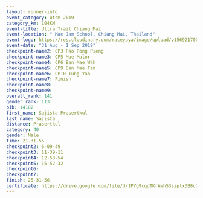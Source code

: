 ```yaml
---
layout: runner-info 
event_category: utcm-2019 
category_km: 104KM 
event-title: Ultra Trail Chiang Mai 
event-location: " Mae Jam School, Chiang Mai, Thailand" 
event-logo: https://res.cloudinary.com/raceyaya/image/upload/v1569217001/logo/ultra-trail-chiangmai_ay7efp.jpg 
event-date: "31 Aug - 1 Sep 2019" 
checkpoint-name2: CP3 Pao Pong Pieng 
checkpoint-name3: CP5 Mae Malor 
checkpoint-name4: CP6 Ban Mae Wak  
checkpoint-name5: CP9 Ban Mae Tan 
checkpoint-name6: CP10 Tung Yao 
checkpoint-name7: Finish 
checkpoint-name8: 
checkpoint-name9: 
overall_rank: 141
gender_rank: 113
bib: 14182
first_name: Sajista Prasertkul
last_name: Sajista
distance: Prasertkul
category: 40
gender: Male
time: 21-31-55
checkpoint2: 6-09-49
checkpoint3: 11-39-11
checkpoint4: 12-58-54
checkpoint5: 15-52-32
checkpoint6: 
checkpoint7: 
finish: 25-31-56
certificate: https://drive.google.com/file/d/1PYg9cqdTKrAwh53siplx3B8c2gyq6Lkt/view?usp=sharing
---
```

